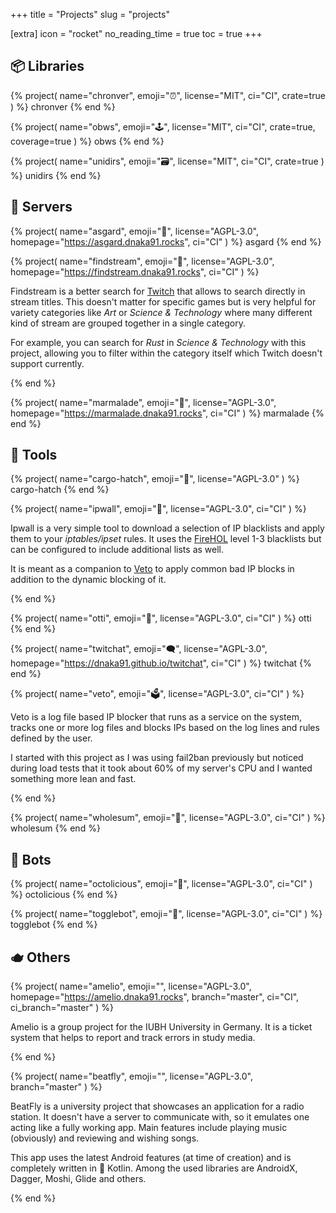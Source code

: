 +++
title = "Projects"
slug = "projects"

[extra]
icon = "rocket"
no_reading_time = true
toc = true
+++

## 📦 Libraries

{% project(
    name="chronver",
    emoji="⏰",
    license="MIT",
    ci="CI",
    crate=true
) %}
    chronver
{% end %}

{% project(
    name="obws",
    emoji="🕹️",
    license="MIT",
    ci="CI",
    crate=true,
    coverage=true
) %}
    obws
{% end %}

{% project(
    name="unidirs",
    emoji="🗃",
    license="MIT",
    ci="CI",
    crate=true
) %}
    unidirs
{% end %}

## 🚀 Servers

{% project(
    name="asgard",
    emoji="🌋",
    license="AGPL-3.0",
    homepage="https://asgard.dnaka91.rocks",
    ci="CI"
) %}
    asgard
{% end %}

{% project(
    name="findstream",
    emoji="📼",
    license="AGPL-3.0",
    homepage="https://findstream.dnaka91.rocks",
    ci="CI"
) %}

Findstream is a better search for [Twitch](https://twitch.tv) that allows to search directly in
stream titles. This doesn't matter for specific games but is very helpful for variety categories
like _Art_ or _Science & Technology_ where many different kind of stream are grouped together in a
single category.

For example, you can search for _Rust_ in _Science & Technology_ with this project, allowing you to
filter within the category itself which Twitch doesn't support currently.

{% end %}

{% project(
    name="marmalade",
    emoji="🍞",
    license="AGPL-3.0",
    homepage="https://marmalade.dnaka91.rocks",
    ci="CI"
) %}
    marmalade
{% end %}

<!--
{% project(
    name="twitchid",
    emoji="🏷️",
    license="AGPL-3.0"
) %}
    twitchid
{% end %}
-->

## 🧰 Tools

{% project(
    name="cargo-hatch",
    emoji="🐣",
    license="AGPL-3.0"
) %}
    cargo-hatch
{% end %}

{% project(
    name="ipwall",
    emoji="🧱",
    license="AGPL-3.0",
    ci="CI"
) %}

Ipwall is a very simple tool to download a selection of IP blacklists and apply them to your
_iptables/ipset_ rules. It uses the [FireHOL](https://iplists.firehol.org/) level 1-3 blacklists but
can be configured to include additional lists as well.

It is meant as a companion to [Veto](#ballot-box-veto) to apply common bad IP blocks in addition to
the dynamic blocking of it.

{% end %}

{% project(
    name="otti",
    emoji="🦦",
    license="AGPL-3.0",
    ci="CI"
) %}
    otti
{% end %}

{% project(
    name="twitchat",
    emoji="🗨",
    license="AGPL-3.0",
    homepage="https://dnaka91.github.io/twitchat",
    ci="CI"
) %}
    twitchat
{% end %}

{% project(
    name="veto",
    emoji="🗳",
    license="AGPL-3.0",
    ci="CI"
) %}

Veto is a log file based IP blocker that runs as a service on the system, tracks one or more log
files and blocks IPs based on the log lines and rules defined by the user.

I started with this project as I was using fail2ban previously but noticed during load tests that it
took about 60% of my server's CPU and I wanted something more lean and fast.

{% end %}

{% project(
    name="wholesum",
    emoji="🥧",
    license="AGPL-3.0",
    ci="CI"
) %}
    wholesum
{% end %}

## 🤖 Bots

{% project(
    name="octolicious",
    emoji="🍭",
    license="AGPL-3.0",
    ci="CI"
) %}
    octolicious
{% end %}

{% project(
    name="togglebot",
    emoji="🤖",
    license="AGPL-3.0",
    ci="CI"
) %}
    togglebot
{% end %}

## 🫖 Others

{% project(
    name="amelio",
    emoji="",
    license="AGPL-3.0",
    homepage="https://amelio.dnaka91.rocks",
    branch="master",
    ci="CI",
    ci_branch="master"
) %}

Amelio is a group project for the IUBH University in Germany. It is a ticket system that helps to
report and track errors in study media.

{% end %}

{% project(
    name="beatfly",
    emoji="",
    license="AGPL-3.0",
    branch="master"
) %}

BeatFly is a university project that showcases an application for a radio station. It doesn't have
a server to communicate with, so it emulates one acting like a fully working app. Main features
include playing music (obviously) and reviewing and wishing songs.

This app uses the latest Android features (at time of creation) and is completely written in
🍵 Kotlin. Among the used libraries are AndroidX, Dagger, Moshi, Glide and others.

{% end %}

<!--
## MarkDown Publisher

[mdpub_home]: https://mdpub.dnaka91.rocks.com
[mdpub_repo]: https://github.com/dnaka91/mdpub

**[ 🦀 Rust • [Homepage][mdpub_home] • [Repository][mdpub_repo] ]**

**M**ark**D**own **Pub**lisher (mdpub for short) helps republishing articles of personal blogs on
different Markdown based logging platforms. It takes single Markdown files which contains the a
post, then updates all links and lastly publishes the article again on Medium or dev.to or on both.

This is a helpful tool for anyone who wants to publish posts on their own website but still want to
get effects of publishing on other platforms to become more known.
-->

<!--
## CRC Check

[crccheck_repo]: https://github.com/dnaka91/crccheck-rs

**[ 🦀 Rust • [Repository][crccheck_repo] ]**

CRC Check is a tool to validate CRC32 hashsum within file names. It scans the current directory for
any files that contain a hash, calculates the hash from their content and compares both hashes to
verify the content wasn't modified.

It optionally can update the hash if it doesn't match.
-->

<!--
## Reciply

[reciply_repo]: https://github.com/dnaka91/reciply

**[ 🤖 Android • [Repository][reciply_repo] ]**
-->
